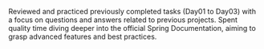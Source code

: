 Reviewed and practiced previously completed tasks (Day01 to Day03) with a focus on questions and answers related to previous projects.
Spent quality time diving deeper into the official Spring Documentation, aiming to grasp advanced features and best practices.